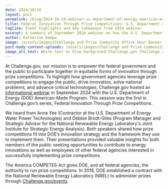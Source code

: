 ```yaml
---
date: 2024/10/24
layout: post
permalink: /blog/2024-10-24-webinar-us-department-of-energy-american-made-program/
title: Federal Innovation Through Prize Competitions: U.S. Department of Energy’s American-Made Program
tagline: Event highlights and key takeaways from 2024 webinar
excerpt: A summary of September 2024 webinar on how the U.S. Department of Energy is using prize competitions to drive innovation and solve problems.
author: Katherine Kempe
image: /assets/images/Challenge and Prize Community Office Hour Banner v2.png
post-body-content-uploads: /assets/images/Challenge and Prize Community Office Hour Banner v2.png
image_alt_text: White text on blue background Challenge.gov Challenge and Prize Community Office Hours Learn. Share. Connect.
---
```

<p>At Challenge.gov, our mission is to empower the federal government and the public to participate together in equitable forms of innovation through prize competitions. To highlight how government agencies leverage prize competitions to engage the public, drive innovation, solve national problems, and advance critical technologies, Challenge.gov hosted an <a href="https://youtu.be/2cY1zLHvQtU?si=BwIzAqfw8ynZpNCO">informational webinar</a> in September 2024 with the U.S. Department of Energy (DOE) American-Made Program. This session was the first in Challenge.gov’s series, Federal Innovation Through Prize Competitions. </p>

<p>We heard from Anna Yee (Contractor at the U.S. Department of Energy Water Power Technologies) and Debbie Brodt-Giles (Program Manager and Strategic Advisor for the National Renewable Energy Laboratory's Joint Institute for Strategic Energy Analysis). Both speakers shared how prize competitions fit into DOE’s innovation strategy and the framework they use to implement them. Their presentations provided valuable insights for both members of the public seeking opportunities to contribute to energy innovations as well as employees of other federal agencies interested in successfully implementing prize competitions.</p> 

<p>The America COMPETES Act gives DOE, and all federal agencies, the authority to run prize competitions. In 2018, DOE established a contract with the National Renewable Energy Laboratory (NREL) to administer prizes through <a href="https://americanmadechallenges.org/>American-Made Challenges</a>, a resource available to all DOE offices. </p>
                                                                                                                                                                                                                             
<p>DOE uses prizes to incentivize scientific and technological innovation through cash awards and non-cash assistance. Prize competitions vary in type, ranging from technology, entrepreneurship, student and workforce opportunities, federal funding for communities in need of clean energy solutions, and photo and video. Compared to other federal funding mechanisms, prize competitions have a low barrier to entry and no (zero) cost share, making them ideal for people with innovative ideas who lack the necessary access to compete for funding. For example, DOE’s Solar Power Technologies Office runs the Technology Prize to identify, develop, and test disruptive solutions to solar industry needs. This prize first launched in 2018 and is now in its eighth year. </p>

<p>The American-Made Program promotes innovation through prizes, training, and mentoring. To date the program successfully launched more than 80 prizes, offered over $400M in cash prizes and support, and built a 450+ network of members to support competitors. Their infrastructure has allowed them to create a pipeline for winners and competitors to further their success. American-Made gives away prizes and vouchers in phases, increasing barriers to entry with each proceeding phase. They sponsor a variety of clean energy and science and technology prizes including prizes empowering Minority Serving Institutions (MSI) and Tribal Colleges and Universities (TCU) communities such as the MSI Contract Readiness Prize and the Energy and Food Sovereignty Nexus Prize.</p> 

<p>Through the American-Made Program, offices at DOE have access to the experience and infrastructure to design and run a prize competition. With these resources, DOE can inspire the next generation of scientists, engineers, and entrepreneurs to advance new thinking in the energy sector.</p>

<p>For the rest of the series, Federal Innovation Through Prize Competitions, Challenge.gov is hosting conversations with the National Institutes of Health, the U.S. Agency for International Development, and the National Aeronautics and Space Administration. Through this webinar series the audience will learn of the diversity of approaches that different federal agencies are using to implement prize competitions as part of their innovation strategy. The series offers valuable lessons for other federal innovation implementers and illustrates the opportunity for members of the public to innovate alongside the federal government. Learn more about these events at <a href="http://Challenge.gov/events">Challenge.gov/events</a>.</p>

